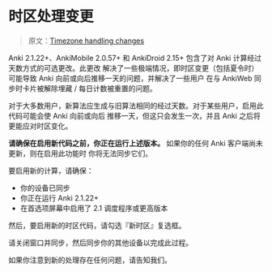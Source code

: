 # 时区处理变更

> 原文：[Timezone handling changes](https://faqs.ankiweb.net/timezone-handling-changes.html)

Anki 2.1.22+、AnkiMobile 2.0.57+ 和 AnkiDroid 2.15+ 包含了对 Anki 计算经过天数方式的可选更改。此更改
解决了一些极端情况，即时区变更（包括夏令时）可能导致 Anki 向前或向后推移一天的问题，并解决了一些用户
在与 AnkiWeb 同步时卡片被解除埋藏 / 每日计数被重置的问题。

对于大多数用户，新算法应生成与旧算法相同的经过天数。对于某些用户，启用此代码可能会使 Anki 向前或向后
推移一天，但这只会发生一次，并且 Anki 之后将更能应对时区变化。

**请确保在启用新代码之前，你正在运行上述版本。** 如果你的任何 Anki 客户端尚未更新，则在启用此功能时
你将无法同步它们。

要启用新的计算，请确保：

- 你的设备已同步
- 你正在运行 Anki 2.1.22+
- 在首选项屏幕中启用了 2.1 调度程序或更高版本

然后，要启用新的时区代码，请勾选『新时区』复选框。

请关闭窗口并同步，然后同步你的其他设备以完成此过程。

如果你注意到新的处理存在任何问题，请告知我们。

